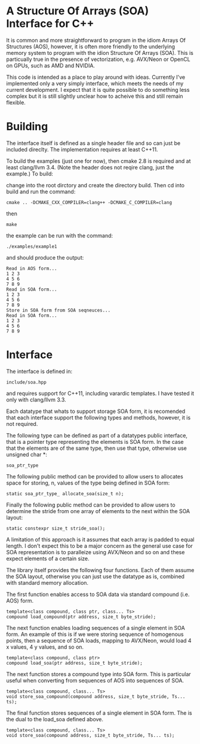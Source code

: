 A Structure Of Arrays (SOA) Interface for C++
===

It is common and more straightforward to program in the idiom Arrays
Of Structures (AOS), however, it is often more friendly to the
underlying memory system to program with the idion Structure Of Arrays
(SOA). This is particually true in the presence of vectorization,
e.g. AVX/Neon or OpenCL on GPUs, such as AMD and NVIDIA.

This code is intended as a place to play around with ideas. Currently
I've implemented only a very simply interface, which meets the
needs of my current development. I expect that it is quite possible to
do something less complex but it is still slightly unclear how to
acheive this and still remain flexible.

Building
========

The interface itself is defined as a single header file and so can
just be included direclty. The implementation requires at least C++11.

To build the examples (just one for now), then cmake 2.8 is required
and at least clang/llvm 3.4. (Note the header does not reqire clang,
just the example.) To build:

change into the root dirctory and create the directory build. Then
cd into build and run the command:

    cmake .. -DCMAKE_CXX_COMPILER=clang++ -DCMAKE_C_COMPILER=clang

then 

    make

the example can be run with the command:

    ./examples/example1

and should produce the output:

    Read in AOS form...
    1 2 3
    4 5 6
    7 8 9
    Read in SOA form...
    1 2 3
    4 5 6
    7 8 9
    Store in SOA form from SOA seqneuces...
    Read in SOA form...
    1 2 3
    4 5 6
    7 8 9

Interface
=========

The interface is defined in:

    include/soa.hpp

and requires support for C++11, including varardic templates. I have
tested it only with clang/llvm 3.3.

Each datatype that whats to support storage SOA form, it is recomended
that each interface support the following types and methods, however,
it is not required.

The following type can be defined as part of a datatypes public
interface, that is a pointer type representing the elements is SOA
form. In the case that the elements are of the same type, then use that
type, otherwise use unsigned char *:

    soa_ptr_type      
 
The following public method can be provided to allow users to
allocates space for storing, n, values of the type being defined in
SOA form:

    static soa_ptr_type_ allocate_soa(size_t n); 
 
Finally the following public method can be provided to allow users to
determine the stride from one array of elements to the next within the
SOA layout:

    static constexpr size_t stride_soa(); 

A limitation of this approach is it assumes that each array is padded
to equal length. I don't expect this to be a major concern as the
general use case for SOA representation is to paralleize using
AVX/Neon and so on and these expect elements of a certain size.
 

The library itself provides the following four functions. Each of
them assume the SOA layout, otherwise you can just use the datatype as
is, combined with standard memory allocation.

The first function enables access to SOA data via standard compound
(i.e. AOS) form.

    template<class compound, class ptr, class... Ts>
    compound load_compound(ptr address, size_t byte_stride);
 
The next function enables loading sequences of a single element in SOA
form. An example of this is if we were storing sequence of homogenous
points, then a sequence of SOA loads, mapping to AVX/Neon, would load
4 x values, 4 y values, and so on.

    template<class compound, class ptr>
    compound load_soa(ptr address, size_t byte_stride);
 
The next function stores a compound type into SOA form. This is particular useful
when converting from sequences of AOS into sequences of SOA.

    template<class compound, class... Ts>
    void store_soa_compound(compound address, size_t byte_stride, Ts... ts);

The final function stores sequences of a single element in SOA
form. The is the dual to the load_soa defined above.

    template<class compound, class... Ts>
    void store_soa(compound address, size_t byte_stride, Ts... ts);
